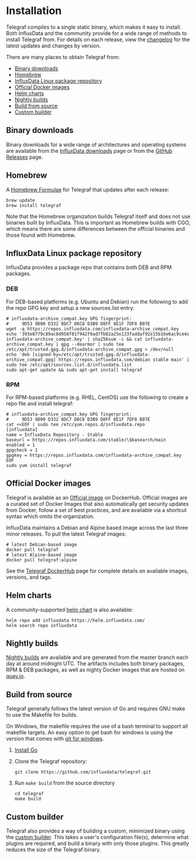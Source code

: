 # Installation

Telegraf compiles to a single static binary, which makes it easy to install.
Both InfluxData and the community provide for a wide range of methods to install
Telegraf from. For details on each release, view the [changelog][] for the
latest updates and changes by version.

[changelog]: /CHANGELOG.md

There are many places to obtain Telegraf from:

* [Binary downloads](#binary-downloads)
* [Homebrew](#homebrew)
* [InfluxData Linux package repository](#influxdata-linux-package-repository)
* [Official Docker images](#official-docker-images)
* [Helm charts](#helm-charts)
* [Nightly builds](#nightly-builds)
* [Build from source](#build-from-source)
* [Custom builder](#custom-builder)

## Binary downloads

Binary downloads for a wide range of architectures and operating systems are
available from the [InfluxData downloads][] page or from the
[GitHub Releases][] page.

[InfluxData downloads]: https://www.influxdata.com/downloads
[GitHub Releases]: https://github.com/influxdata/telegraf/releases

## Homebrew

A [Homebrew Formulae][] for Telegraf that updates after each release:

```shell
brew update
brew install telegraf
```

Note that the Homebrew organization builds Telegraf itself and does not use
binaries built by InfluxData. This is important as Homebrew builds with CGO,
which means there are some differences between the official binaries and those
found with Homebrew.

[homebrew formulae]: https://formulae.brew.sh/formula/telegraf

## InfluxData Linux package repository

InfluxData provides a package repo that contains both DEB and RPM packages.

### DEB

For DEB-based platforms (e.g. Ubuntu and Debian) run the following to add the
repo GPG key and setup a new sources.list entry:

```shell
# influxdata-archive_compat.key GPG fingerprint:
#     9D53 9D90 D332 8DC7 D6C8 D3B9 D8FF 8E1F 7DF8 B07E
wget -q https://repos.influxdata.com/influxdata-archive_compat.key
echo '393e8779c89ac8d958f81f942f9ad7fb82a25e133faddaf92e15b16e6ac9ce4c influxdata-archive_compat.key' | sha256sum -c && cat influxdata-archive_compat.key | gpg --dearmor | sudo tee /etc/apt/trusted.gpg.d/influxdata-archive_compat.gpg > /dev/null
echo 'deb [signed-by=/etc/apt/trusted.gpg.d/influxdata-archive_compat.gpg] https://repos.influxdata.com/debian stable main' | sudo tee /etc/apt/sources.list.d/influxdata.list
sudo apt-get update && sudo apt-get install telegraf
```

### RPM

For RPM-based platforms (e.g. RHEL, CentOS) use the following to create a repo
file and install telegraf:

```shell
# influxdata-archive_compat.key GPG fingerprint:
#     9D53 9D90 D332 8DC7 D6C8 D3B9 D8FF 8E1F 7DF8 B07E
cat <<EOF | sudo tee /etc/yum.repos.d/influxdata.repo
[influxdata]
name = InfluxData Repository - Stable
baseurl = https://repos.influxdata.com/stable/\$basearch/main
enabled = 1
gpgcheck = 1
gpgkey = https://repos.influxdata.com/influxdata-archive_compat.key
EOF
sudo yum install telegraf
```

## Official Docker images

Telegraf is available as an [Official image][] on DockerHub. Official images
are a curated set of Docker Images that also automatically get security updates
from Docker, follow a set of best practices, and are available via a shortcut
syntax which omits the organization.

InfluxData maintains a Debian and Alpine based image across the last three
minor releases. To pull the latest Telegraf images:

```shell
# latest Debian-based image
docker pull telegraf
# latest Alpine-based image
docker pull telegraf:alpine
```

See the [Telegraf DockerHub][] page for complete details on available images,
versions, and tags.

[official image]: https://docs.docker.com/trusted-content/official-images/
[Telegraf DockerHub]: https://hub.docker.com/_/telegraf

## Helm charts

A community-supported [helm chart][] is also available:

```shell
helm repo add influxdata https://helm.influxdata.com/
helm search repo influxdata
```

[helm chart]: https://github.com/influxdata/helm-charts/tree/master/charts/telegraf

## Nightly builds

[Nightly builds][] are available and are generated from the master branch each
day at around midnight UTC. The artifacts includes both binary packages, RPM &
DEB packages, as well as nighty Docker images that are hosted on [quay.io][].

[Nightly builds]: /docs/NIGHTLIES.md
[quay.io]: https://quay.io/repository/influxdb/telegraf-nightly?tab=tags&tag=latest

## Build from source

Telegraf generally follows the latest version of Go and requires GNU make to use
the Makefile for builds.

On Windows, the makefile requires the use of a bash terminal to support all
makefile targets. An easy option to get bash for windows is using the version
that comes with [git for windows](https://gitforwindows.org/).

1. [Install Go](https://golang.org/doc/install)
2. Clone the Telegraf repository:

   ```shell
   git clone https://github.com/influxdata/telegraf.git
   ```

3. Run `make build` from the source directory

   ```shell
   cd telegraf
   make build
   ```

## Custom builder

Telegraf also provides a way of building a custom, minimized binary using the
[custom builder][]. This takes a user's configuration file(s), determine what
plugins are required, and build a binary with only those plugins. This greatly
reduces the size of the Telegraf binary.

[custom builder]: https://github.com/influxdata/telegraf/tree/master/tools/custom_builder
